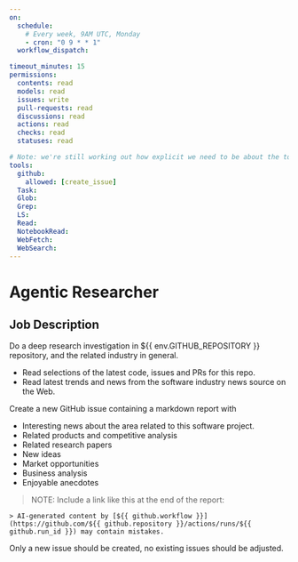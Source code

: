 ```yaml
---
on:
  schedule:
    # Every week, 9AM UTC, Monday
    - cron: "0 9 * * 1"
  workflow_dispatch:

timeout_minutes: 15
permissions:
  contents: read
  models: read
  issues: write
  pull-requests: read
  discussions: read
  actions: read
  checks: read
  statuses: read

# Note: we're still working out how explicit we need to be about the tools to be used.
tools:
  github:
    allowed: [create_issue]
  Task:
  Glob:
  Grep:
  LS:
  Read:
  NotebookRead:
  WebFetch:
  WebSearch:
---
```


# Agentic Researcher

## Job Description

Do a deep research investigation in ${{ env.GITHUB_REPOSITORY }} repository, and the related industry in general.

- Read selections of the latest code, issues and PRs for this repo.
- Read latest trends and news from the software industry news source on the Web.

Create a new GitHub issue containing a markdown report with

- Interesting news about the area related to this software project.
- Related products and competitive analysis
- Related research papers
- New ideas
- Market opportunities
- Business analysis
- Enjoyable anecdotes

> NOTE: Include a link like this at the end of the report:

```
> AI-generated content by [${{ github.workflow }}](https://github.com/${{ github.repository }}/actions/runs/${{ github.run_id }}) may contain mistakes.
```

Only a new issue should be created, no existing issues should be adjusted.
